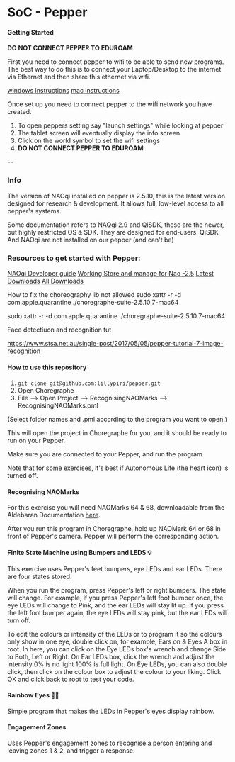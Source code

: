 # SoC - Pepper

#### Getting Started
**DO NOT CONNECT PEPPER TO EDUROAM**

First you need to connect pepper to wifi to be able to send new programs. 
The best way to do this is to connect your Laptop/Desktop to the internet via Ethernet and then share this ethernet via wifi. 

[windows instructions](https://support.microsoft.com/en-us/windows/use-your-windows-pc-as-a-mobile-hotspot-c89b0fad-72d5-41e8-f7ea-406ad9036b85)
[mac instructions](https://support.apple.com/en-gb/guide/mac-help/mchlp1540/mac)

Once set up you need to connect pepper to the wifi network you have created.
1. To open peppers setting say "launch settings" while looking at pepper
2. The tablet screen will eventually display the info screen
3. Click on the world symbol to set the wifi settings
4. **DO NOT CONNECT PEPPER TO EDUROAM**

--
### Info
The version of NAOqi installed on pepper is 2.5.10, this is the latest version designed for research & development. It allows full, low-level access to all pepper's systems. 

Some documentation refers to NAQqi 2.9 and QiSDK, these are the newer, but highly restricted OS & SDK. They are designed for end-users. QiSDK And NAOqi are not installed on our pepper (and can't be)

### Resources to get started with Pepper:

[NAOqi Developer guide](http://doc.aldebaran.com/2-5/index_dev_guide.html)
[Working Store and manage for Nao -2.5](https://cloud.aldebaran-robotics.com/application/dialog_meta/)
[Latest Downloads](https://www.softbankrobotics.com/emea/en/support/pepper-naoqi-2-9/downloads-softwares)
[All Downloads](https://www.softbankrobotics.com/emea/en/support/pepper-naoqi-2-9/downloads-softwares/former-versions?os=47&category=108 )

 

 

 

How to fix the choreography lib not allowed sudo xattr -r -d com.apple.quarantine ./choregraphe-suite-2.5.10.7-mac64 

sudo xattr -r -d com.apple.quarantine ./choregraphe-suite-2.5.10.7-mac64 

 

 

Face detectiuon and recognition tut  

https://www.stsa.net.au/single-post/2017/05/05/pepper-tutorial-7-image-recognition 



#### How to use this repository

1. `git clone git@github.com:lillypiri/pepper.git`
2. Open Choregraphe
3. File --> Open Project --> RecognisingNAOMarks --> RecognisingNAOMarks.pml

(Select folder names and .pml according to the program you want to open.)

This will open the project in Choregraphe for you, and it should be ready to run on your Pepper.

Make sure you are connected to your Pepper, and run the program.

Note that for some exercises, it's best if Autonomous Life (the heart icon) is turned off.


#### Recognising NAOMarks

For this exercise you will need NAOMarks 64 & 68, downloadable from the Aldebaran Documentation [here](http://doc.aldebaran.com/2-1/_downloads/NAOmark.pdf).

After you run this program in Choregraphe, hold up NAOMark 64 or 68 in front of Pepper's camera. Pepper will perform the corresponding action.


#### Finite State Machine using Bumpers and LEDS 💡

This exercise uses Pepper's feet bumpers, eye LEDs and ear LEDs. There are four states stored.

When you run the program, press Pepper's left or right bumpers. The state will change. For example, if you press Pepper's left foot bumper once, the eye LEDs will change to Pink, and the ear LEDs will stay lit up. If you press the left foot bumper again, the eye LEDs will stay pink, but the ear LEDs will turn off.

To edit the colours or intensity of the LEDs or to program it so the colours only show in one eye, double click on, for example, Ears on & Eyes A box in root. In here, you can click on the Eye LEDs box's wrench and change Side to Both, Left or Right. On Ear LEDs box, click the wrench and adjust the intensity 0% is no light 100% is full light. On Eye LEDs, you can also double click, then click on the colour box to adjust the colour to your liking. Click OK and click back to root to test your code.


#### Rainbow Eyes 🌈👀

Simple program that makes the LEDs in Pepper's eyes display rainbow.


#### Engagement Zones

Uses Pepper's engagement zones to recognise a person entering and leaving zones 1 & 2, and trigger a response.
